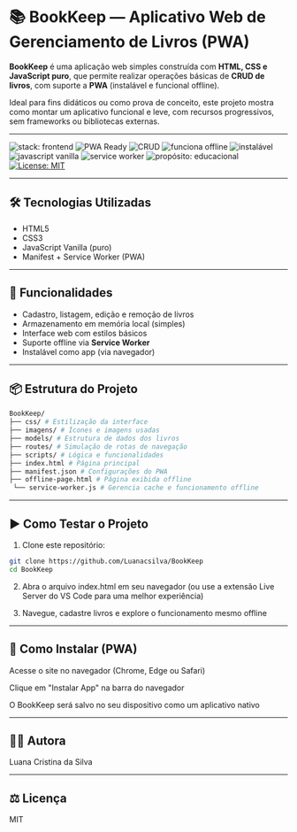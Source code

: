 # 📚 BookKeep — Aplicativo Web de Gerenciamento de Livros (PWA)

**BookKeep** é uma aplicação web simples construída com **HTML, CSS e JavaScript puro**, que permite realizar operações básicas de **CRUD de livros**, com suporte a **PWA** (instalável e funcional offline).

Ideal para fins didáticos ou como prova de conceito, este projeto mostra como montar um aplicativo funcional e leve, com recursos progressivos, sem frameworks ou bibliotecas externas.

---
![stack: frontend](https://img.shields.io/badge/stack-frontend-orange)
![PWA Ready](https://img.shields.io/badge/PWA-ready-green)
![CRUD](https://img.shields.io/badge/feature-CRUD-blue)
![funciona offline](https://img.shields.io/badge/funciona-offline-green)
![instalável](https://img.shields.io/badge/instalável-como%20app-blue)
![javascript vanilla](https://img.shields.io/badge/js-vanilla-yellow)
![service worker](https://img.shields.io/badge/tecnologia-Service%20Worker-orange)
![propósito: educacional](https://img.shields.io/badge/propósito-educacional-blueviolet)
[![License: MIT](https://img.shields.io/badge/License-MIT-green.svg)](LICENSE)

---

## 🛠️ Tecnologias Utilizadas

- HTML5
- CSS3
- JavaScript Vanilla (puro)
- Manifest + Service Worker (PWA)

---

## 🧪 Funcionalidades

- Cadastro, listagem, edição e remoção de livros
- Armazenamento em memória local (simples)
- Interface web com estilos básicos
- Suporte offline via **Service Worker**
- Instalável como app (via navegador)

---

## 📦 Estrutura do Projeto

```bash
BookKeep/
├── css/ # Estilização da interface
├── imagens/ # Ícones e imagens usadas
├── models/ # Estrutura de dados dos livros
├── routes/ # Simulação de rotas de navegação
├── scripts/ # Lógica e funcionalidades
├── index.html # Página principal
├── manifest.json # Configurações do PWA
├── offline-page.html # Página exibida offline
 └── service-worker.js # Gerencia cache e funcionamento offline
```


---

## ▶️ Como Testar o Projeto

1. Clone este repositório:
```bash
git clone https://github.com/Luanacsilva/BookKeep
cd BookKeep
```

2. Abra o arquivo index.html em seu navegador
(ou use a extensão Live Server do VS Code para uma melhor experiência)

3. Navegue, cadastre livros e explore o funcionamento mesmo offline

---

## 📱 Como Instalar (PWA)

  Acesse o site no navegador (Chrome, Edge ou Safari)

  Clique em "Instalar App" na barra do navegador

  O BookKeep será salvo no seu dispositivo como um aplicativo nativo

---

## 👩‍💻 Autora

Luana Cristina da Silva

---

## ⚖️ Licença

MIT











